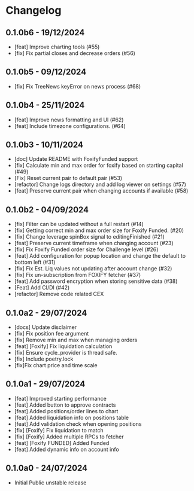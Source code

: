# Changelog

## 0.1.0b6 - 19/12/2024

* [feat] Improve charting tools (#55)
* [fix] Fix partial closes and decrease orders (#56)

## 0.1.0b5 - 09/12/2024

* [fix] Fix TreeNews keyError on news process (#68)

## 0.1.0b4 - 25/11/2024

* [feat] Improve news formatting and UI (#62)
* [feat] Include timezone configurations. (#64)

## 0.1.0b3 - 10/11/2024

* [doc] Update README with FoxifyFunded support
* [fix] Calculate min and max order for foxify based on starting capital (#49)
* [Fix] Reset current pair to default pair (#53)
* [refactor] Change logs directory and add log viewer on settings (#57)
* [feat] Preserve current pair when changing accounts if available (#58)

## 0.1.0b2 - 04/09/2024

* [fix] Filter can be updated without a full restart (#14)
* [fix] Getting correct min and max order size for Foxify Funded. (#20)
* [fix] Change leverage spinBox signal to editingFinished (#21)
* [feat] Preserve current timeframe when changing account (#23)
* [fix] Fix Foxify Funded order size for Challenge level (#26)
* [feat] Add configuration for popup location and change the default to bottom left (#31)
* [fix] Fix Est. Liq values not updating after account change (#32)
* [fix] Fix un-subscription from FOXIFY fetcher (#37)
* [feat] Add password encryption when storing sensitive data (#38)
* [Feat] Add CI/DI (#42)
* [refactor] Remove code related CEX

## 0.1.0a2 - 29/07/2024

* [docs] Update disclaimer
* [fix] Fix position fee argument
* [fix] Remove min and max when managing orders
* [feat] [Foxify] Fix liquidation calculation
* [fix] Ensure cycle_provider is thread safe.
* [fix] Include poetry.lock
* [fix]Fix chart price and time scale

## 0.1.0a1 - 29/07/2024

* [feat] Improved starting performance
* [feat] Added button to approve contracts
* [feat] Added positions/order lines to chart
* [feat] Added liquidation info on positions table
* [feat] Add validation check when opening positions
* [fix] [Foxify] Fix liquidation to match
* [fix] [Foxify] Added multiple RPCs to fetcher
* [feat] [Foxify FUNDED] Added Funded
* [feat] Added dynamic info on account info

## 0.1.0a0 - 24/07/2024

* Initial Public unstable release
